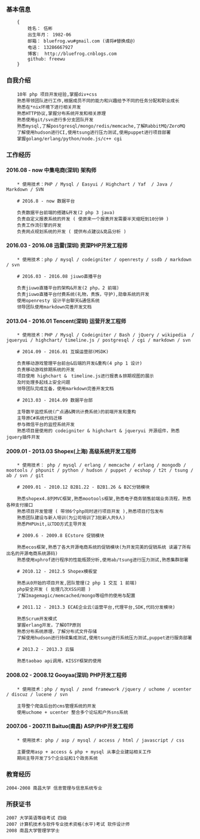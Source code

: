 ### 基本信息

```
	{
		姓名： 伍彬
		出生年月： 1982-06
		邮箱： bluefrog.wu#gmail.com (请将#替换成@)
		电话： 13286667927
		博客:  http://bluefrog.cnblogs.com
		github: freewu
	}
```
	
### 自我介绍

```
	10年 php 项目开发经验,掌握div+css
	熟悉带领团队进行工作,根据成员不同的能力和兴趣给予不同的任务分配和职业成长
	熟悉在*nix环境下进行相关开发
	熟悉HTTP协议,掌握分布系统开发和相关原理
	熟悉使用git/svn进行多分支团队开发
	熟悉mysql,了解postgresql/mongo/redis/memcache,了解RabbitMQ/ZeroMQ
	了解使用hudson进行CI,使用tsung进行压力测试,使用puppet进行项目部署
	掌握golang/erlang/python/node.js/c++ cgi
```

### 工作经历

#### 2016.08 - now 中集电商(深圳) 架构师
	
```
	* 使用技术：PHP / Mysql / Easyui / Highchart / Yaf  / Java / Markdown / SVN 
	
	# 2016.8 - now 数据平台  
		
	负责数据平台前端的搭建&开发(2 php 3 java)
	负责自定义报表系统的开发 ( 使原来一个报表开发需要半天缩短到10分钟 )
	负责工作流引擎的开发
	负责网点规划系统的开发 ( 提供布点建议&竞品分析 )
```	

#### 2016.03 - 2016.08 迅雷(深圳) 资深PHP开发工程师

```	
	* 使用技术：php / mysql / codeigniter / openresty / ssdb / markdown / svn 

 	# 2016.03 - 2016.08 jiuwo直播平台 
  		
 	负责jiuwo直播平台的架构&开发(2 php，2 前端)
 	负责jiuwo直播平台付费系统(礼物，贵族，守护),勋章系统的开发
 	使用openresty 设计平台聊天&通信系统
 	领导团队使用markdown完善开发文档
```

#### 2013.04 - 2016.01 Tencent(深圳) 运营开发工程师

```	
	* 使用技术：PHP / Mysql / Codeigniter / Bash / jQuery / wikipedia  / jqueryui / highchart/ timeline.js / postgresql / cgi / markdown / svn 
	
	# 2014.09 - 2016.01 互娱运营部(MSDK)
		
	负责移动游戏管理平台前台&后端的开发&重构(4 php 1 设计)
	负责移动游戏排期系统的开发
	项目使用 highchart &　timeline.js进行报表＆排期视图的展示
	及时处理多起线上安全问题
	领导团队完成互备，使用markdown完善开发文档
	
	# 2013.03 - 2014.09 数据平台部
	
	主导数平监控系统(广点通&腾讯计费系统)的前端开发和重构
	主导原C#系统代码迁移
	参与微信平台的监控系统开发
	熟悉项目是使用的 codeigniter & highchart & jqueryui 开源组件，熟悉jquery插件开发
```	
	
#### 2009.01 - 2013.03 Shopex(上海) 高级系统开发工程师

```
	* 使用技术： php / mysql / erlang / memcache / erlang / mongodb / mootools / phpunit / python / hudson / puppet / ecshop / t2t / tsung / ab / svn / git 

	# 2009.01 - 2010.12 B2B1.22 - B2B1.26 & B2C分销模块
	
	熟悉shopex4.8列MVC框架,熟悉mootools框架,熟悉电子商务销售前端业务流程，熟悉各种支付接口
	熟悉项目开发管理 ( 带领6个php同时进行项目开发 ),熟悉项目打包发布
	熟悉团队建设与新人培训(为公司培训了3批新人共9人)
	熟悉PHPUnit,以TDD方式主导开发
	
	# 2009.6 - 2009.8 ECstore 促销模块
	
	熟悉ecos框架,熟悉了各大开源电商系统的促销模块(为开发完美的促销系统 读遍了所有出名的开源电商系统源码)
	熟悉使用xphrof进行程序的性能瓶颈分析,使用ab/tsung进行压力测试,熟悉集群部署
	
	# 2010.12 - 2012.5 Shopex模板堂
	
	熟悉从0开始的项目开发,团队管理(2 php 1 交互 1 前端) 
	php安全开发 ( 处理几次XSS问题 )
	了解Imagemagic/memcached/mongo等组件的使用与配置
	
	# 2011.12 - 2013.3 ECAE企业云(运营平台,代理平台,SDK,代码分发模块)
	
	熟悉Scrum开发模式
	掌握erlang开发，了解OTP原则
	熟悉分布系统原理，了解分布式文件存储
	了解使用hudson进行持续集成测试,使用tsung进行系统压力测试,puppet进行服务部署
	
	# 2013.2 - 2013.3 云猫
	
	熟悉taobao api调用，KISSY框架的使用
```


#### 2008.02 - 2008.12 Gooyaa(深圳) PHP开发工程师

```
	* 使用技术：php / mysql / zend framework /jquery / uchome / ucenter / discuz / lucene / svn 
	
	主导整个爬虫后台的cms管理系统的开发
	使用uchome + ucenter 整合多个论坛和户外sns系统
```

#### 2007.06 - 2007.11 Baituo(南昌) ASP/PHP开发工程师

```
	* 使用技术: php / asp / mysql / access / html / javascript / css 

	主要使用asp + access & php + mysql 从事企业建站相关工作
	期间主导开发了5个企业站和1个政务系统
```

### 教育经历

	2004-2008 南昌大学 信息管理与信息系统专业

### 所获证书

	2007 大学英语等级考试 四级
	2007 计算机技术与软件专业技术资格(水平)考试 软件设计师
	2008 南昌大学管理学学士
	